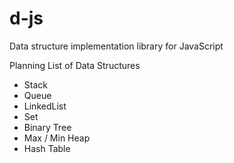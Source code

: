 # d-js
Data structure implementation library for JavaScript

Planning List of Data Structures 
* Stack
* Queue
* LinkedList
* Set
* Binary Tree
* Max / Min Heap
* Hash Table
